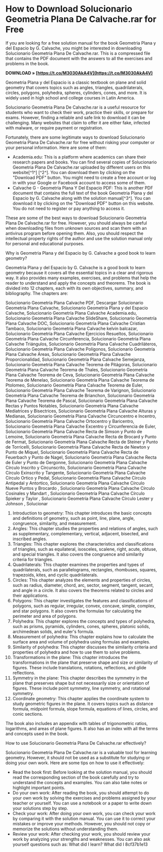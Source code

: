# How to Download Solucionario Geometria Plana De Calvache.rar for Free
 
If you are looking for a free solution manual for the book Geometria Plana y del Espacio by G. Calvache, you might be interested in downloading Solucionario Geometria Plana De Calvache.rar. This is a compressed file that contains the PDF document with the answers to all the exercises and problems in the book.
 
**DOWNLOAD » [https://t.co/M3030AkA4V](https://t.co/M3030AkA4V)**


 
Geometria Plana y del Espacio is a classic textbook on plane and solid geometry that covers topics such as angles, triangles, quadrilaterals, circles, polygons, polyhedra, spheres, cylinders, cones, and more. It is widely used in high school and college courses in Latin America.
 
Solucionario Geometria Plana De Calvache.rar is a useful resource for students who want to check their work, practice their skills, or prepare for exams. However, finding a reliable and safe link to download it can be challenging. Many websites that claim to offer it are either fake, infected with malware, or require payment or registration.
 
Fortunately, there are some legitimate ways to download Solucionario Geometria Plana De Calvache.rar for free without risking your computer or your personal information. Here are some of them:
 
- Academia.edu: This is a platform where academics can share their research papers and books. You can find several copies of Solucionario Geometria Plana De Calvache.rar uploaded by different users on this website[^1^] [^2^]. You can download them by clicking on the "Download PDF" button. You might need to create a free account or log in with your Google or Facebook account to access some of them.
- Calvache G - Geometria Plana Y Del Espacio PDF: This is another PDF document that contains the full text of the book Geometria Plana y del Espacio by G. Calvache along with the solution manual[^3^]. You can download it by clicking on the "Download PDF" button on this website. You do not need to register or pay anything to access it.

These are some of the best ways to download Solucionario Geometria Plana De Calvache.rar for free. However, you should always be careful when downloading files from unknown sources and scan them with an antivirus program before opening them. Also, you should respect the intellectual property rights of the author and use the solution manual only for personal and educational purposes.
  
Why is Geometria Plana y del Espacio by G. Calvache a good book to learn geometry?
 
Geometria Plana y del Espacio by G. Calvache is a good book to learn geometry because it covers all the essential topics in a clear and rigorous way. It also provides many examples, exercises, and problems that help the reader to understand and apply the concepts and theorems. The book is divided into 12 chapters, each with its own objectives, summary, and bibliography. The chapters are:
 
Solucionario Geometría Plana Calvache PDF,  Descargar Solucionario Geometría Plana Calvache,  Solucionario Geometría Plana y del Espacio Calvache,  Solucionario Geometría Plana Calvache Academia.edu,  Solucionario Geometría Plana Calvache SlideShare,  Solucionario Geometría Plana Calvache DOC,  Solucionario Geometría Plana Calvache Cristian Tambaco,  Solucionario Geometría Plana Calvache kelvin balcazar,  Solucionario Geometría Plana Calvache Ejercicios Resueltos,  Solucionario Geometría Plana Calvache Circunferencia,  Solucionario Geometría Plana Calvache Triángulos,  Solucionario Geometría Plana Calvache Cuadriláteros,  Solucionario Geometría Plana Calvache Polígonos,  Solucionario Geometría Plana Calvache Áreas,  Solucionario Geometría Plana Calvache Proporcionalidad,  Solucionario Geometría Plana Calvache Semejanza,  Solucionario Geometría Plana Calvache Teorema de Pitágoras,  Solucionario Geometría Plana Calvache Teorema de Thales,  Solucionario Geometría Plana Calvache Teorema de Ceva,  Solucionario Geometría Plana Calvache Teorema de Menelao,  Solucionario Geometría Plana Calvache Teorema de Ptolomeo,  Solucionario Geometría Plana Calvache Teorema de Euler,  Solucionario Geometría Plana Calvache Teorema de Varignon,  Solucionario Geometría Plana Calvache Teorema de Brianchon,  Solucionario Geometría Plana Calvache Teorema de Pascal,  Solucionario Geometría Plana Calvache Rectas y Puntos Notables,  Solucionario Geometría Plana Calvache Mediatrices y Bisectrices,  Solucionario Geometría Plana Calvache Alturas y Medianas,  Solucionario Geometría Plana Calvache Circuncentro e Incentro,  Solucionario Geometría Plana Calvache Ortocentro y Baricentro,  Solucionario Geometría Plana Calvache Excentro y Circunferencia de Euler,  Solucionario Geometría Plana Calvache Recta de Simson y Punto de Lemoine,  Solucionario Geometría Plana Calvache Recta de Brocard y Punto de Fermat,  Solucionario Geometría Plana Calvache Recta de Steiner y Punto de Torricelli,  Solucionario Geometría Plana Calvache Recta de Newton y Punto de Miquel,  Solucionario Geometría Plana Calvache Recta de Feuerbach y Punto de Nagel,  Solucionario Geometría Plana Calvache Recta de Euler y Punto de Gergonne,  Solucionario Geometría Plana Calvache Círculo Inscrito y Circunscrito,  Solucionario Geometría Plana Calvache Círculo Exinscrito y Tangente,  Solucionario Geometría Plana Calvache Círculo Ortico y Pedal,  Solucionario Geometría Plana Calvache Círculo Antipedal y Antortico,  Solucionario Geometría Plana Calvache Círculo Nueve Puntos y Brocardo ,  Solucionario Geometría Plana Calvache Círculo Cosinales y Mandart ,  Solucionario Geometría Plana Calvache Círculo Spieker y Taylor ,  Solucionario Geometría Plana Calvache Círculo Lester y Johnson ,  Solucionar

1. Introduction to geometry: This chapter introduces the basic concepts and definitions of geometry, such as point, line, plane, angle, congruence, similarity, and measurement.
2. Angles: This chapter studies the properties and relations of angles, such as supplementary, complementary, vertical, adjacent, bisected, and inscribed angles.
3. Triangles: This chapter explores the characteristics and classifications of triangles, such as equilateral, isosceles, scalene, right, acute, obtuse, and special triangles. It also covers the congruence and similarity criteria for triangles.
4. Quadrilaterals: This chapter examines the properties and types of quadrilaterals, such as parallelograms, rectangles, rhombuses, squares, trapezoids, kites, and cyclic quadrilaterals.
5. Circles: This chapter analyzes the elements and properties of circles, such as radius, diameter, chord, arc, sector, segment, tangent, secant, and angle in a circle. It also covers the theorems related to circles and their applications.
6. Polygons: This chapter investigates the features and classifications of polygons, such as regular, irregular, convex, concave, simple, complex, and star polygons. It also covers the formulas for calculating the perimeter and area of polygons.
7. Polyhedra: This chapter explores the concepts and types of polyhedra, such as prisms, pyramids, cylinders, cones, spheres, platonic solids, archimedean solids, and euler's formula.
8. Measurement of polyhedra: This chapter explains how to calculate the surface area and volume of polyhedra using formulas and examples.
9. Similarity of polyhedra: This chapter discusses the similarity criteria and properties of polyhedra and how to use them to solve problems.
10. Transformations in the plane: This chapter introduces the transformations in the plane that preserve shape and size or similarity of figures. These include translations,
rotations,
reflections,
and glide reflections.
11. Symmetry in the plane: This chapter describes the symmetry in the plane that preserves shape but not necessarily size or orientation of figures. These include point symmetry,
line symmetry,
and rotational symmetry.
12. Coordinate geometry: This chapter applies the coordinate system to study geometric figures in the plane. It covers topics such as distance formula,
midpoint formula,
slope formula,
equations of lines,
circles,
and conic sections.

The book also includes an appendix with tables of trigonometric ratios, logarithms, and areas of plane figures. It also has an index with all the terms and concepts used in the book.
  
How to use Solucionario Geometria Plana De Calvache.rar effectively?
 
Solucionario Geometria Plana De Calvache.rar is a valuable tool for learning geometry. However, it should not be used as a substitute for studying or doing your own work. Here are some tips on how to use it effectively:

- Read the book first: Before looking at the solution manual,
you should read the corresponding section of the book carefully and try to understand the concepts and examples. You can also take notes or highlight important points.
- Do your own work: After reading the book,
you should attempt to do your own work by solving the exercises and problems assigned by your teacher or yourself. You can use a notebook or a paper to write down your solutions step by step.
- Check your work: After doing your own work,
you can check your work by comparing it with the solution manual. You can use it to correct your mistakes or improve your methods. However,
you should not copy or memorize the solutions without understanding them.
- Review your work: After checking your work,
you should review your work by analyzing your strengths and weaknesses. You can also ask yourself questions such as: What did I learn? What did I 8cf37b1e13


